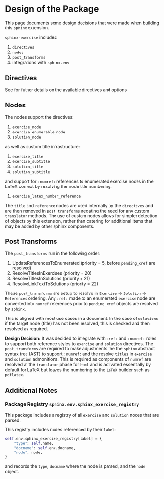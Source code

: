 # Design of the Package

This page documents some design decisions that were made when building this
`sphinx` extension.

`sphinx-exercise` includes:

1. `directives`
2. `nodes`
3. `post_transforms`
4. integrations with `sphinx.env`

## Directives

See [](syntax.md) for futher details on the available directives and options

## Nodes

The nodes support the directives:

1. `exercise_node`
1. `exercise_enumerable_node`
1. `solution_node`

as well as custom title infrastructure:

1. `exercise_title`
1. `exercise_subtitle`
1. `solution_title`
1. `solution_subtitle`

and support for `:numref:` references to enumerated exercise nodes
in the LaTeX context by resolving the node title numbering:

1. `exercise_latex_number_reference`

The `title` and `reference` nodes are used internally by the
`directives` and are then removed in `post_transforms` negating the need
for any custom `translator` methods. The use
of custom nodes allows for simpler detection of objects by this
extension, rather than catering for additional items that may be added by other
sphinx components.

## Post Transforms

The `post_transforms` run in the following order:

1. UpdateReferencesToEnumerated (priority = 5, before `pending_xref` are resolved)
2. ResolveTitlesInExercises (priority = 20)
3. ResolveTitlesInSolutions (priority = 21)
4. ResolveLinkTextToSolutions (priority = 22)

These `post_transforms` are setup to resolve in `Exercise` -> `Solution` -> `References`
ordering. Any `:ref:` made to an enumerated `exercise` node are converted into `numref`
references prior to `pending_xref` objects are resolved by `sphinx`.

This is aligned with most use cases in a document. In the case of `solutions`
if the target node (title) has not been resolved, this is checked and then resolved
as required.

**Design Decision:** It was decided to integrate with `:ref:` and `:numref:` roles
to support both reference styles to `exercise` and `solution` directives.
The `post_transforms` are required to make adjustments the the `sphinx` abstract
syntax tree (AST) to support `:numref:` and the resolve `titles`
in `exercise` and `solution` admonitions. This is required as components of
`numref` are resolved at the `translator` phase for `html` and is activated
essentially by default for LaTeX but leaves the numbering to the `LaTeX`
builder such as `pdflatex`.

## Additional Notes

###  Package Registry `sphinx.env.sphinx_exercise_registry`

This package includes a registry of all `exercise` and `solution`
nodes that are parsed.

This registry includes nodes referenced by their `label`:

```python
self.env.sphinx_exercise_registry[label] = {
    "type": self.name,
    "docname": self.env.docname,
    "node": node,
}
```

and records the `type`, `docname` where the node is parsed, and
the `node` object.
